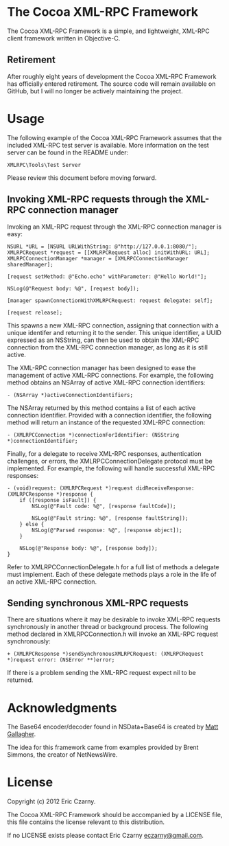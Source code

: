 # The Cocoa XML-RPC Framework

The Cocoa XML-RPC Framework is a simple, and lightweight, XML-RPC client framework written in Objective-C.

## Retirement

After roughly eight years of development the Cocoa XML-RPC Framework has officially entered retirement. The source code will remain available on GitHub, but I will no longer be actively maintaining the project.

# Usage

The following example of the Cocoa XML-RPC Framework assumes that the included XML-RPC test server is available. More information on the test server can be found in the README under:

    XMLRPC\Tools\Test Server

Please review this document before moving forward.

## Invoking XML-RPC requests through the XML-RPC connection manager

Invoking an XML-RPC request through the XML-RPC connection manager is easy:

    NSURL *URL = [NSURL URLWithString: @"http://127.0.0.1:8080/"];	
    XMLRPCRequest *request = [[XMLRPCRequest alloc] initWithURL: URL];
    XMLRPCConnectionManager *manager = [XMLRPCConnectionManager sharedManager];

    [request setMethod: @"Echo.echo" withParameter: @"Hello World!"];

    NSLog(@"Request body: %@", [request body]);

    [manager spawnConnectionWithXMLRPCRequest: request delegate: self];

    [request release];

This spawns a new XML-RPC connection, assigning that connection with a unique identifer and returning it to the sender. This unique identifier, a UUID expressed as an NSString, can then be used to obtain the XML-RPC connection from the XML-RPC connection manager, as long as it is still active.

The XML-RPC connection manager has been designed to ease the management of active XML-RPC connections. For example, the following method obtains an NSArray of active XML-RPC connection identifiers:

    - (NSArray *)activeConnectionIdentifiers;

The NSArray returned by this method contains a list of each active connection identifier. Provided with a connection identifier, the following method will return an instance of the requested XML-RPC connection:

    - (XMLRPCConnection *)connectionForIdentifier: (NSString *)connectionIdentifier;

Finally, for a delegate to receive XML-RPC responses, authentication challenges, or errors, the XMLRPCConnectionDelegate protocol must be implemented. For example, the following will handle successful XML-RPC responses:

    - (void)request: (XMLRPCRequest *)request didReceiveResponse: (XMLRPCResponse *)response {
        if ([response isFault]) {
            NSLog(@"Fault code: %@", [response faultCode]);

            NSLog(@"Fault string: %@", [response faultString]);
        } else {
            NSLog(@"Parsed response: %@", [response object]);
        }

        NSLog(@"Response body: %@", [response body]);
    }

Refer to XMLRPCConnectionDelegate.h for a full list of methods a delegate must implement. Each of these delegate methods plays a role in the life of an active XML-RPC connection.

## Sending synchronous XML-RPC requests

There are situations where it may be desirable to invoke XML-RPC requests synchronously in another thread or background process. The following method declared in XMLRPCConnection.h will invoke an XML-RPC request synchronously:

    + (XMLRPCResponse *)sendSynchronousXMLRPCRequest: (XMLRPCRequest *)request error: (NSError **)error;

If there is a problem sending the XML-RPC request expect nil to be returned.

# Acknowledgments

The Base64 encoder/decoder found in NSData+Base64 is created by [Matt Gallagher](http://cocoawithlove.com/2009/06/base64-encoding-options-on-mac-and.html).

The idea for this framework came from examples provided by Brent Simmons, the creator of NetNewsWire.

# License

Copyright (c) 2012 Eric Czarny.

The Cocoa XML-RPC Framework should be accompanied by a LICENSE file, this file contains the license relevant to this distribution.

If no LICENSE exists please contact Eric Czarny <eczarny@gmail.com>.
